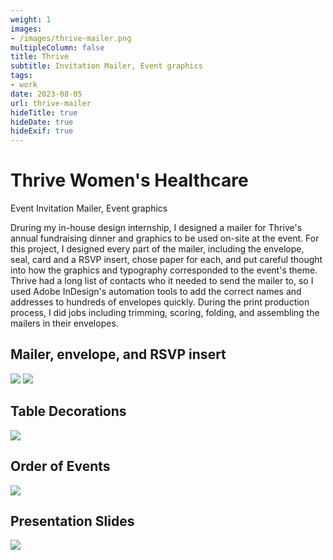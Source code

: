 ```yaml
---
weight: 1
images:
- /images/thrive-mailer.png
multipleColumn: false
title: Thrive
subtitle: Invitation Mailer, Event graphics
tags:
- work
date: 2023-08-05
url: thrive-mailer
hideTitle: true
hideDate: true
hideExif: true
---
```

<div class="project-text">

# Thrive Women's Healthcare
<div class="subtitle">Event Invitation Mailer, Event graphics</div>

Druring my in-house design internship, I designed a mailer for Thrive's annual fundraising dinner and graphics to be used on-site at the event. For this project, I designed every part of the mailer, including the envelope, seal, card and a RSVP insert, chose paper for each, and put careful thought into how the graphics and typography corresponded to the event's theme. Thrive had a long list of contacts who it needed to send the mailer to, so I used Adobe InDesign's automation tools to add the correct names and addresses to hundreds of envelopes quickly. During the print production process, I did jobs including trimming, scoring, folding, and assembling the mailers in their envelopes.


## Mailer, envelope, and RSVP insert

![](/images/thrive-mailer/BoldQuest_Closed.png)
![](/images/thrive-mailer/BoldQuest_Open.png)

## Table Decorations

![](/images/thrive-mailer/Lantern.jpg)

## Order of Events

![](/images/thrive-mailer/order.jpg)

## Presentation Slides

![](/images/thrive-mailer/Slide.jpg)



</div>
